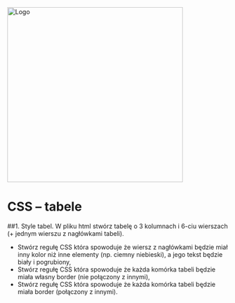 <img alt="Logo" src="http://coderslab.pl/svg/logo-coderslab.svg" width="400">

# CSS &ndash; tabele

##1. Style tabel.
W pliku html stwórz tabelę o 3 kolumnach i 6-ciu wierszach (+ jednym wierszu z nagłówkami tabeli).
* Stwórz regułę CSS która spowoduje że wiersz z nagłówkami będzie miał inny kolor niż inne elementy (np. ciemny niebieski), a jego tekst będzie biały i pogrubiony,
* Stwórz regułę CSS która spowoduje że każda komórka tabeli będzie miała własny border (nie połączony z innymi),
* Stwórz regułę CSS która spowoduje że każda komórka tabeli będzie miała border (połączony z innymi).
